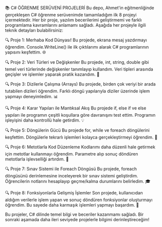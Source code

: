 📚 C# ÖĞRENME SERÜVENİ PROJELERİ
Bu depo, Ahmet'in eğitmenliğinde gerçekleşen C# öğrenme serüvenimde tamamladığım ilk 8 projeyi içermektedir. Her bir proje, yazılım becerilerimi geliştirmemi ve farklı programlama kavramlarını anlamamı sağladı. Aşağıda her projeyle ilgili teknik detayları bulabilirsiniz:

🔍 Proje 1: Merhaba Kod Dünyası!
Bu projede, ekrana mesaj yazdırmayı öğrendim. Console.WriteLine() ile ilk çıktılarımı alarak C# programlarının yapısını keşfettim. 🌐

🔍 Proje 2: Veri Türleri ve Değişkenler
Bu projede, int, string, double gibi temel veri türlerinde değişkenler tanımlayıp kullandım. Veri tipleri arasında geçişler ve işlemler yaparak pratik kazandım. 🧮

🔍 Proje 3: Dizilerle Çalışma (Arrays)
Bu projede, birden çok veriyi bir arada tutabilen dizileri öğrendim. Farklı döngü yapılarıyla diziler üzerinde işlem yapmayı deneyimledim. 📊

🔍 Proje 4: Karar Yapıları ile Mantıksal Akış
Bu projede if, else if ve else yapıları ile programın çeşitli koşullara göre davranışını test ettim. Programın işleyişini daha kontrollü hale getirdim. 💡

🔍 Proje 5: Döngülerin Gücü
Bu projede for, while ve foreach döngülerini keşfettim. Döngülerle tekrarlı işlemleri kolayca gerçekleştirmeyi öğrendim. 🔄

🔍 Proje 6: Metotlarla Kod Düzenleme
Kodlarımı daha düzenli hale getirmek için metotlar kullanmayı öğrendim. Parametre alıp sonuç döndüren metotlarla işlevselliği artırdım. 🔧

🔍 Proje 7: Sınav Sistemi ile Foreach Döngüsü
Bu projede, foreach döngüsünü derinlemesine inceleyerek bir sınav sistemi geliştirdim. Öğrencilerin notlarını hesaplayıp geçme/kalma durumlarını belirledim. 🎓

🔍 Proje 8: Fonksiyonlarla Gelişmiş İşlemler
Son projede, kullanıcıdan aldığım verilerle işlem yapan ve sonuç döndüren fonksiyonlar oluşturmayı öğrendim. Bu sayede daha karmaşık işlemleri yapmayı başardım. 🏅

Bu projeler, C# dilinde temel bilgi ve beceriler kazanmamı sağladı. Bir sonraki aşamada daha ileri seviyede projelerle bilgimi derinleştireceğim!
